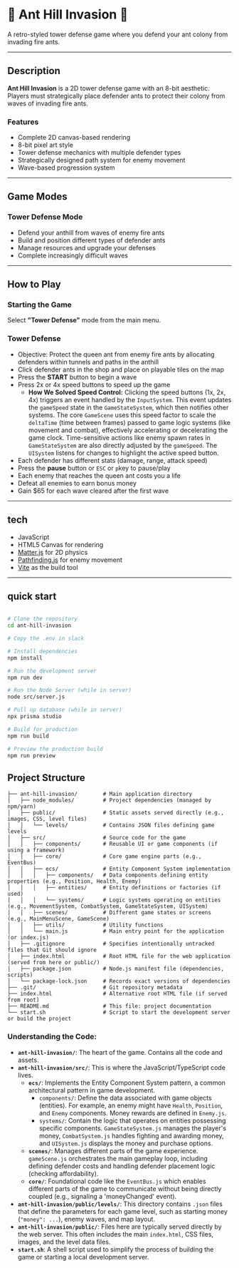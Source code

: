 # 🐜 Ant Hill Invasion 🐜 

A retro-styled tower defense game where you defend your ant colony from invading fire ants.

---

## Description

**Ant Hill Invasion** is a 2D tower defense game with an 8-bit aesthetic. Players must strategically place defender ants to protect their colony from waves of invading fire ants.

### Features

- Complete 2D canvas-based rendering  
- 8-bit pixel art style  
- Tower defense mechanics with multiple defender types  
- Strategically designed path system for enemy movement  
- Wave-based progression system  

---

## Game Modes

### Tower Defense Mode

- Defend your anthill from waves of enemy fire ants  
- Build and position different types of defender ants  
- Manage resources and upgrade your defenses  
- Complete increasingly difficult waves  

---

## How to Play

### Starting the Game

Select **"Tower Defense"** mode from the main menu.

### Tower Defense

- Objective: Protect the queen ant from enemy fire ants by allocating defenders within tunnels and paths in the anthill
- Click defender ants in the shop and place on playable tiles on the map  
- Press the **START** button to begin a wave  
- Press 2x or 4x speed buttons to speed up the game  
  - **How We Solved Speed Control:** Clicking the speed buttons (1x, 2x, 4x) triggers an event handled by the `InputSystem`. This event updates the `gameSpeed` state in the `GameStateSystem`, which then notifies other systems. The core `GameScene` uses this speed factor to scale the `deltaTime` (time between frames) passed to game logic systems (like movement and combat), effectively accelerating or decelerating the game clock. Time-sensitive actions like enemy spawn rates in `GameStateSystem` are also directly adjusted by the `gameSpeed`. The `UISystem` listens for changes to highlight the active speed button.
- Each defender has different stats (damage, range, attack speed)  
- Press the **pause** button or `ESC` or `p`key to pause/play
- Each enemy that reaches the queen ant costs you a life  
- Defeat all enemies to earn bonus money  
- Gain $65 for each wave cleared after the first wave  

---

## tech

- JavaScript  
- HTML5 Canvas for rendering  
- [Matter.js](https://brm.io/matter-js/) for 2D physics  
- [Pathfinding.js](https://github.com/qiao/PathFinding.js) for enemy movement  
- [Vite](https://vitejs.dev/) as the build tool  

---

## quick start

```bash

# Clone the repository
cd ant-hill-invasion

# Copy the .env in slack

# Install dependencies
npm install

# Run the development server
npm run dev

# Run the Node Server (while in server)
node src/server.js

# Pull up database (while in server)
npx prisma studio

# Build for production
npm run build

# Preview the production build
npm run preview

```

## Project Structure

```
├── ant-hill-invasion/        # Main application directory
│   ├── node_modules/         # Project dependencies (managed by npm/yarn)
│   ├── public/               # Static assets served directly (e.g., images, CSS, level files)
│   │   └── levels/           # Contains JSON files defining game levels
│   ├── src/                  # Source code for the game
│   │   ├── components/       # Reusable UI or game components (if using a framework)
│   │   ├── core/             # Core game engine parts (e.g., EventBus)
│   │   ├── ecs/              # Entity Component System implementation
│   │   │   ├── components/   # Data components defining entity properties (e.g., Position, Health, Enemy)
│   │   │   ├── entities/     # Entity definitions or factories (if used)
│   │   │   └── systems/      # Logic systems operating on entities (e.g., MovementSystem, CombatSystem, GameStateSystem, UISystem)
│   │   ├── scenes/           # Different game states or screens (e.g., MainMenuScene, GameScene)
│   │   ├── utils/            # Utility functions
│   │   └── main.js           # Main entry point for the application (or index.js)
│   ├── .gitignore            # Specifies intentionally untracked files that Git should ignore
│   ├── index.html            # Root HTML file for the web application (served from here or public/)
│   ├── package.json          # Node.js manifest file (dependencies, scripts)
│   └── package-lock.json     # Records exact versions of dependencies
├── .git/                     # Git repository metadata
├── index.html                # Alternative root HTML file (if served from root)
├── README.md                 # This file: project documentation
└── start.sh                  # Script to start the development server or build the project
```

### Understanding the Code:

*   **`ant-hill-invasion/`**: The heart of the game. Contains all the code and assets.
*   **`ant-hill-invasion/src/`**: This is where the JavaScript/TypeScript code lives.
    *   **`ecs/`**: Implements the Entity Component System pattern, a common architectural pattern in game development.
        *   `components/`: Define the data associated with game objects (entities). For example, an enemy might have `Health`, `Position`, and `Enemy` components. Money rewards are defined in `Enemy.js`.
        *   `systems/`: Contain the logic that operates on entities possessing specific components. `GameStateSystem.js` manages the player's money, `CombatSystem.js` handles fighting and awarding money, and `UISystem.js` displays the money and purchase options.
    *   **`scenes/`**: Manages different parts of the game experience. `gameScene.js` orchestrates the main gameplay loop, including defining defender costs and handling defender placement logic (checking affordability).
    *   **`core/`**: Foundational code like the `EventBus.js` which enables different parts of the game to communicate without being directly coupled (e.g., signaling a 'moneyChanged' event).
*   **`ant-hill-invasion/public/levels/`**: This directory contains `.json` files that define the parameters for each game level, such as starting money (`"money": ...`), enemy waves, and map layout.
*   **`ant-hill-invasion/public/`**: Files here are typically served directly by the web server. This often includes the main `index.html`, CSS files, images, and the level data files.
*   **`start.sh`**: A shell script used to simplify the process of building the game or starting a local development server.

